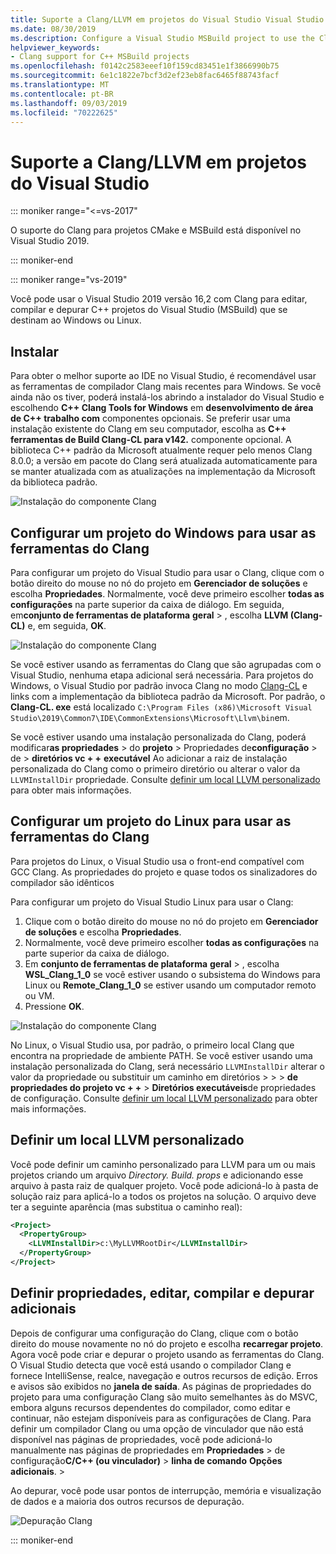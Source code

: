 ```yaml
---
title: Suporte a Clang/LLVM em projetos do Visual Studio Visual Studio
ms.date: 08/30/2019
ms.description: Configure a Visual Studio MSBuild project to use the Clang/LLVM toolchain.
helpviewer_keywords:
- Clang support for C++ MSBuild projects
ms.openlocfilehash: f0142c2583eeef10f159cd83451e1f3866990b75
ms.sourcegitcommit: 6e1c1822e7bcf3d2ef23eb8fac6465f88743facf
ms.translationtype: MT
ms.contentlocale: pt-BR
ms.lasthandoff: 09/03/2019
ms.locfileid: "70222625"
---
```

# <a name="clangllvm-support-in-visual-studio-projects"></a>Suporte a Clang/LLVM em projetos do Visual Studio

::: moniker range="<=vs-2017"

O suporte do Clang para projetos CMake e MSBuild está disponível no Visual Studio 2019.

::: moniker-end

::: moniker range="vs-2019"

Você pode usar o Visual Studio 2019 versão 16,2 com Clang para editar, compilar e depurar C++ projetos do Visual Studio (MSBuild) que se destinam ao Windows ou Linux.

## <a name="install"></a>Instalar

Para obter o melhor suporte ao IDE no Visual Studio, é recomendável usar as ferramentas de compilador Clang mais recentes para Windows. Se você ainda não os tiver, poderá instalá-los abrindo a instalador do Visual Studio e escolhendo  **C++ Clang Tools for Windows** em **desenvolvimento de área de C++ trabalho com** componentes opcionais. Se preferir usar uma instalação existente do Clang em seu computador, escolha as  **C++ ferramentas de Build Clang-CL para v142.** componente opcional. A biblioteca C++ padrão da Microsoft atualmente requer pelo menos Clang 8.0.0; a versão em pacote do Clang será atualizada automaticamente para se manter atualizada com as atualizações na implementação da Microsoft da biblioteca padrão. 

![Instalação do componente Clang](media/clang-install-vs2019.png)

## <a name="configure-a-windows-project-to-use-clang-tools"></a>Configurar um projeto do Windows para usar as ferramentas do Clang

Para configurar um projeto do Visual Studio para usar o Clang, clique com o botão direito do mouse no nó do projeto em **Gerenciador de soluções** e escolha **Propriedades**. Normalmente, você deve primeiro escolher **todas as configurações** na parte superior da caixa de diálogo. Em seguida, em**conjunto de ferramentas de plataforma** **geral** > , escolha **LLVM (Clang-CL)** e, em seguida, **OK**.

![Instalação do componente Clang](media/clang-msbuild-prop-page.png)

Se você estiver usando as ferramentas do Clang que são agrupadas com o Visual Studio, nenhuma etapa adicional será necessária. Para projetos do Windows, o Visual Studio por padrão invoca Clang no modo [Clang-CL](https://llvm.org/devmtg/2014-04/PDFs/Talks/clang-cl.pdf) e links com a implementação da biblioteca padrão da Microsoft. Por padrão, o **Clang-CL. exe** está localizado `C:\Program Files (x86)\Microsoft Visual Studio\2019\Common7\IDE\CommonExtensions\Microsoft\Llvm\bin`em.

Se você estiver usando uma instalação personalizada do Clang, poderá modificar**as propriedades** > do **projeto** > Propriedades de**configuração** > de > **diretórios vc + +** **executável** Ao adicionar a raiz de instalação personalizada do Clang como o primeiro diretório ou alterar o valor da `LLVMInstallDir` propriedade. Consulte [definir um local LLVM personalizado](#custom_llvm_location) para obter mais informações.

## <a name="configure-a-linux-project-to-use-clang-tools"></a>Configurar um projeto do Linux para usar as ferramentas do Clang

Para projetos do Linux, o Visual Studio usa o front-end compatível com GCC Clang. As propriedades do projeto e quase todos os sinalizadores do compilador são idênticos

Para configurar um projeto do Visual Studio Linux para usar o Clang:

1. Clique com o botão direito do mouse no nó do projeto em **Gerenciador de soluções** e escolha **Propriedades**. 
1. Normalmente, você deve primeiro escolher **todas as configurações** na parte superior da caixa de diálogo. 
1. Em **conjunto de ferramentas de plataforma** **geral** > , escolha **WSL_Clang_1_0** se você estiver usando o subsistema do Windows para Linux ou **Remote_Clang_1_0** se estiver usando um computador remoto ou VM.
1. Pressione **OK**.

![Instalação do componente Clang](media/clang-msbuild-prop-page.png)

No Linux, o Visual Studio usa, por padrão, o primeiro local Clang que encontra na propriedade de ambiente PATH. Se você estiver usando uma instalação personalizada do Clang, será necessário `LLVMInstallDir` alterar o valor da propriedade ou substituir um caminho em diretórios >   >  >  **de propriedades do projeto vc + +**  > **Diretórios executáveis**de propriedades de configuração. Consulte [definir um local LLVM personalizado](#custom_llvm_location) para obter mais informações.

## <a name="custom_llvm_location"></a>Definir um local LLVM personalizado

Você pode definir um caminho personalizado para LLVM para um ou mais projetos criando um arquivo *Directory. Build. props* e adicionando esse arquivo à pasta raiz de qualquer projeto. Você pode adicioná-lo à pasta de solução raiz para aplicá-lo a todos os projetos na solução. O arquivo deve ter a seguinte aparência (mas substitua o caminho real):

```xml
<Project>
  <PropertyGroup>
    <LLVMInstallDir>c:\MyLLVMRootDir</LLVMInstallDir>
  </PropertyGroup>
</Project>
```

## <a name="set-additional-properties-edit-build-and-debug"></a>Definir propriedades, editar, compilar e depurar adicionais

Depois de configurar uma configuração do Clang, clique com o botão direito do mouse novamente no nó do projeto e escolha **recarregar projeto**. Agora você pode criar e depurar o projeto usando as ferramentas do Clang. O Visual Studio detecta que você está usando o compilador Clang e fornece IntelliSense, realce, navegação e outros recursos de edição. Erros e avisos são exibidos no **janela de saída**. As páginas de propriedades do projeto para uma configuração Clang são muito semelhantes às do MSVC, embora alguns recursos dependentes do compilador, como editar e continuar, não estejam disponíveis para as configurações de Clang. Para definir um compilador Clang ou uma opção de vinculador que não está disponível nas páginas de propriedades, você pode adicioná-lo manualmente nas páginas de propriedades em **Propriedades** > de configuração**C/C++ (ou vinculador)**  > **linha de comando** **Opções adicionais**.  > 

Ao depurar, você pode usar pontos de interrupção, memória e visualização de dados e a maioria dos outros recursos de depuração.  

![Depuração Clang](media/clang-debug-msbuild.png)

::: moniker-end
